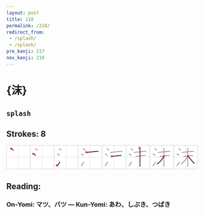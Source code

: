 ```yaml
---
layout: post
title: 218
permalink: /218/
redirect_from:
 - /splash/
 - /splash/
pre_kanji: 217
nex_kanji: 219
---
```


# {沫}

## `splash`

## Strokes: 8

<div class="stroke"><img src="../images/E6B2AB.png" /></div>

## Reading:

### On-Yomi: マツ、バツ &mdash; Kun-Yomi: あわ、しぶき、つばき
